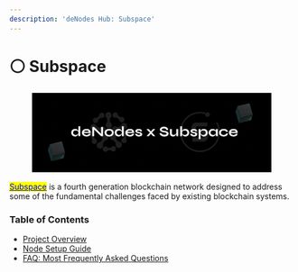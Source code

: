 ```yaml
---
description: 'deNodes Hub: Subspace'
---
```


# ⚪ Subspace

<figure><img src="../.gitbook/assets/Subspace.png" alt=""><figcaption></figcaption></figure>

[<mark style="color:blue;">Subspace</mark>](https://subspace.network/) is a fourth generation blockchain network designed to address some of the fundamental challenges faced by existing blockchain systems.

### Table of Contents

* [Project Overview](project-overview.md)
* [Node Setup Guide](node-setup-guide.md)
* [FAQ: Most Frequently Asked Questions](faq-most-frequently-asked-questions.md)
